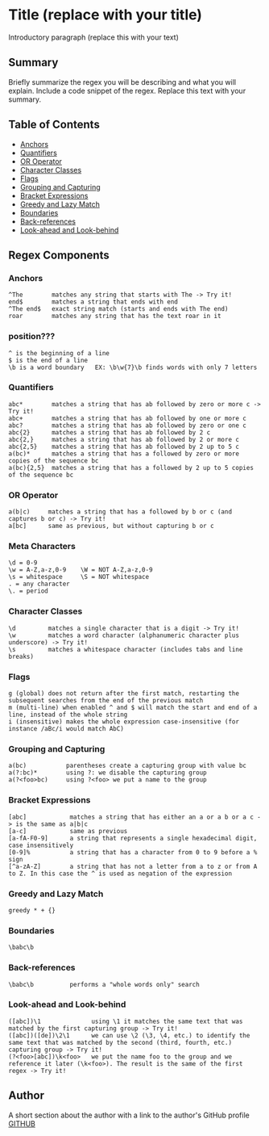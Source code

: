 # Title (replace with your title)

Introductory paragraph (replace this with your text)

## Summary

Briefly summarize the regex you will be describing and what you will explain. Include a code snippet of the regex. Replace this text with your summary.

## Table of Contents

- [Anchors](#anchors)
- [Quantifiers](#quantifiers)
- [OR Operator](#or-operator)
- [Character Classes](#character-classes)
- [Flags](#flags)
- [Grouping and Capturing](#grouping-and-capturing)
- [Bracket Expressions](#bracket-expressions)
- [Greedy and Lazy Match](#greedy-and-lazy-match)
- [Boundaries](#boundaries)
- [Back-references](#back-references)
- [Look-ahead and Look-behind](#look-ahead-and-look-behind)

## Regex Components

### Anchors

    ^The        matches any string that starts with The -> Try it!
    end$        matches a string that ends with end
    ^The end$   exact string match (starts and ends with The end)
    roar        matches any string that has the text roar in it

### position???

    ^ is the beginning of a line
    $ is the end of a line
    \b is a word boundary   EX: \b\w{7}\b finds words with only 7 letters

### Quantifiers

    abc*        matches a string that has ab followed by zero or more c -> Try it!
    abc+        matches a string that has ab followed by one or more c
    abc?        matches a string that has ab followed by zero or one c
    abc{2}      matches a string that has ab followed by 2 c
    abc{2,}     matches a string that has ab followed by 2 or more c
    abc{2,5}    matches a string that has ab followed by 2 up to 5 c
    a(bc)*      matches a string that has a followed by zero or more copies of the sequence bc
    a(bc){2,5}  matches a string that has a followed by 2 up to 5 copies of the sequence bc

### OR Operator

    a(b|c)     matches a string that has a followed by b or c (and captures b or c) -> Try it!
    a[bc]      same as previous, but without capturing b or c

### Meta Characters

    \d = 0-9
    \w = A-Z,a-z,0-9    \W = NOT A-Z,a-z,0-9
    \s = whitespace     \S = NOT whitespace
    . = any character
    \. = period

### Character Classes

    \d         matches a single character that is a digit -> Try it!
    \w         matches a word character (alphanumeric character plus underscore) -> Try it!
    \s         matches a whitespace character (includes tabs and line breaks)

### Flags

    g (global) does not return after the first match, restarting the subsequent searches from the end of the previous match
    m (multi-line) when enabled ^ and $ will match the start and end of a line, instead of the whole string
    i (insensitive) makes the whole expression case-insensitive (for instance /aBc/i would match AbC)

### Grouping and Capturing

    a(bc)           parentheses create a capturing group with value bc
    a(?:bc)*        using ?: we disable the capturing group
    a(?<foo>bc)     using ?<foo> we put a name to the group

### Bracket Expressions

    [abc]            matches a string that has either an a or a b or a c -> is the same as a|b|c
    [a-c]            same as previous
    [a-fA-F0-9]      a string that represents a single hexadecimal digit, case insensitively
    [0-9]%           a string that has a character from 0 to 9 before a % sign
    [^a-zA-Z]        a string that has not a letter from a to z or from A to Z. In this case the ^ is used as negation of the expression

### Greedy and Lazy Match

    greedy * + {}

### Boundaries

    \babc\b

### Back-references

    \babc\b          performs a "whole words only" search

### Look-ahead and Look-behind

    ([abc])\1              using \1 it matches the same text that was matched by the first capturing group -> Try it!
    ([abc])([de])\2\1      we can use \2 (\3, \4, etc.) to identify the same text that was matched by the second (third, fourth, etc.) capturing group -> Try it!
    (?<foo>[abc])\k<foo>   we put the name foo to the group and we reference it later (\k<foo>). The result is the same of the first regex -> Try it!

## Author

A short section about the author with a link to the author's GitHub profile [GITHUB](#https://github.com/sujamanoj/regex-tutorial)
